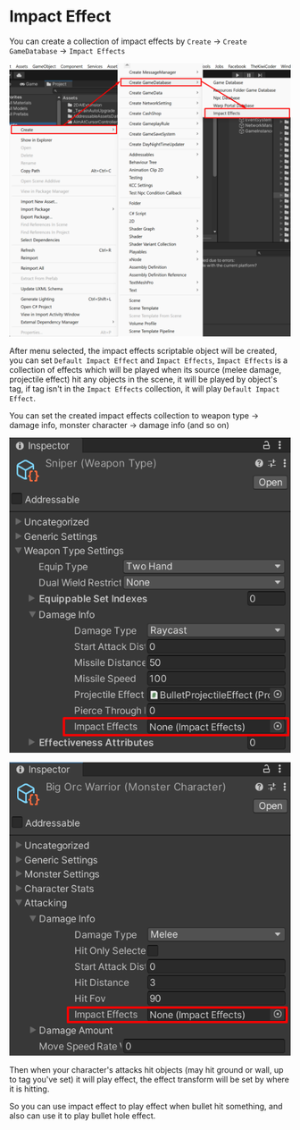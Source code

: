 # Impact Effect

You can create a collection of impact effects by `Create` -> `Create GameDatabase` -> `Impact Effects`

![](../images/178/178-1.png)

After menu selected, the impact effects scriptable object will be created, you can set `Default Impact Effect` and `Impact Effects`, 
`Impact Effects` is a collection of effects which will be played when its source (melee damage, projectile effect) hit any objects in the scene,
it will be played by object's tag, if tag isn't in the `Impact Effects` collection, it will play `Default Impact Effect`.

You can set the created impact effects collection to weapon type -> damage info, monster character -> damage info (and so on)

![](../images/178/178-2.png)

![](../images/178/178-3.png)

Then when your character's attacks hit objects (may hit ground or wall, up to tag you've set) it will play effect,
the effect transform will be set by where it is hitting.

So you can use impact effect to play effect when bullet hit something, and also can use it to play bullet hole effect.
